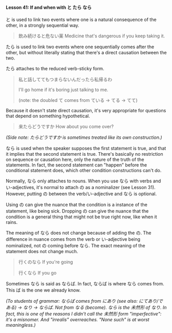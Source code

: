 #### Lesson 41: If and when with と たら なら


と is used to link two events where one is a natural consequence of the other, in a strongly sequential way.


> 飲み続けると危ない薬 Medicine that's dangerous if you keep taking it.

たら is used to link two events where one sequentially comes after the other, but without literally stating that there's a direct causation between the two.


たら attaches to the reduced verb-sticky form.


> 私と話しててもつまらないんだったら私帰るわ  
> > I'll go home if it's boring just talking to me.  
> > (note: the doubled て comes from ている -> てる -> てて)

Because it doesn't state direct causation, it's very appropriate for questions that depend on something hypothetical.


> 来たらどうですか How about you come over?

*(Side note: たらどうですか is sometimes treated like its own construction.)*


なら is used when the speaker supposes the first statement is true, and that it implies that the second statement is true. There's basically no restriction on sequence or causation here, only the nature of the truth of the statements. In fact, the second statement can "happen" before the conditional statement does, which other condition constructions can't do.


Normally, なら only attaches to nouns. When you use なら with verbs and い-adjectives, it's normal to attach の as a nominalizer (see Lesson 31). However, putting の between the verb/い-adjective and なら is optional.


Using の can give the nuance that the condition is a instance of the statement, like being sick. Dropping の can give the nuance that the condition is a general thing that might not be true right now, like when it rains.


The meaning of なら does not change because of adding the の. The difference in nuance comes from the verb or い-adjective being nominalized, not の coming before なら. The exact meaning of the statement does not change much.


> 行くのなら If you're going  
> > 行くなら If you go

Sometimes なら is said as ならば. In fact, ならば is where なら comes from. This ば is the one we already know.


*(To students of grammar: ならば comes from にあり (see also: にてあり/である) -> なり -> ならば. Not from なる (become). なら is the 未然形 of なり. In fact, this is one of the reasons I didn't call the 未然形 form "imperfective": it's a misnomer. And "irrealis" overreaches. "None such" is at worst meaningless.)*


